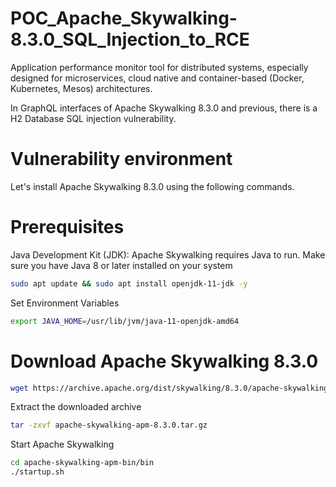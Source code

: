 # POC_Apache_Skywalking-8.3.0_SQL_Injection_to_RCE
Application performance monitor tool for distributed systems, especially designed for microservices, cloud native and container-based (Docker, Kubernetes, Mesos) architectures.

In GraphQL interfaces of Apache Skywalking 8.3.0 and previous, there is a H2 Database SQL injection vulnerability.

# Vulnerability environment
Let's install Apache Skywalking 8.3.0 using the following commands.<br>
# Prerequisites
Java Development Kit (JDK): Apache Skywalking requires Java to run. Make sure you have Java 8 or later installed on your system
```bash
sudo apt update && sudo apt install openjdk-11-jdk -y
```
Set Environment Variables
```bash 
export JAVA_HOME=/usr/lib/jvm/java-11-openjdk-amd64
```
# Download Apache Skywalking 8.3.0
```bash
wget https://archive.apache.org/dist/skywalking/8.3.0/apache-skywalking-apm-8.3.0.tar.gz
```
Extract the downloaded archive
```bash
tar -zxvf apache-skywalking-apm-8.3.0.tar.gz
```
Start Apache Skywalking
```bash
cd apache-skywalking-apm-bin/bin
./startup.sh
```















